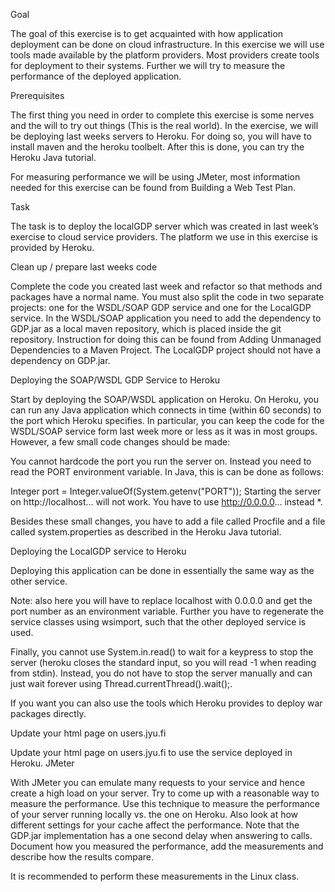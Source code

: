 Goal

The goal of this exercise is to get acquainted with how application deployment can be done on cloud infrastructure. In this exercise we will use tools made available by the platform providers. Most providers create tools for deployment to their systems. Further we will try to measure the performance of the deployed application.

Prerequisites

The first thing you need in order to complete this exercise is some nerves and the will to try out things (This is the real world). In the exercise, we will be deploying last weeks servers to Heroku. For doing so, you will have to install maven and the heroku toolbelt. After this is done, you can try the Heroku Java tutorial.

For measuring performance we will be using JMeter, most information needed for this exercise can be found from Building a Web Test Plan.

Task

The task is to deploy the localGDP server which was created in last week’s exercise to cloud service providers. The platform we use in this exercise is provided by Heroku.

Clean up / prepare last weeks code

Complete the code you created last week and refactor so that methods and packages have a normal name. You must also split the code in two separate projects: one for the WSDL/SOAP GDP service and one for the LocalGDP service. In the WSDL/SOAP application you need to add the dependency to GDP.jar as a local maven repository, which is placed inside the git repository. Instruction for doing this can be found from Adding Unmanaged Dependencies to a Maven Project. The LocalGDP project should not have a dependency on GDP.jar.

Deploying the SOAP/WSDL GDP Service to Heroku

Start by deploying the SOAP/WSDL application on Heroku. On Heroku, you can run any Java application which connects in time (within 60 seconds) to the port which Heroku specifies. In particular, you can keep the code for the WSDL/SOAP service form last week more or less as it was in most groups. However, a few small code changes should be made:

You cannot hardcode the port you run the server on. Instead you need to read the PORT environment variable. In Java, this is can be done as follows:

 Integer port = Integer.valueOf(System.getenv("PORT"));
Starting the server on http://localhost... will not work. You have to use http://0.0.0.0... instead *.

Besides these small changes, you have to add a file called Procfile and a file called system.properties as described in the Heroku Java tutorial.

Deploying the LocalGDP service to Heroku

Deploying this application can be done in essentially the same way as the other service.

Note: also here you will have to replace localhost with 0.0.0.0 and get the port number as an environment variable. Further you have to regenerate the service classes using wsimport, such that the other deployed service is used.

Finally, you cannot use System.in.read() to wait for a keypress to stop the server (heroku closes the standard input, so you will read -1 when reading from stdin). Instead, you do not have to stop the server manually and can just wait forever using Thread.currentThread().wait();.

If you want you can also use the tools which Heroku provides to deploy war packages directly.

Update your html page on users.jyu.fi

Update your html page on users.jyu.fi to use the service deployed in Heroku.
JMeter

With JMeter you can emulate many requests to your service and hence create a high load on your server. Try to come up with a reasonable way to measure the performance. Use this technique to measure the performance of your server running locally vs. the one on Heroku. Also look at how different settings for your cache affect the performance. Note that the GDP.jar implementation has a one second delay when answering to calls. Document how you measured the performance, add the measurements and describe how the results compare.

It is recommended to perform these measurements in the Linux class.
